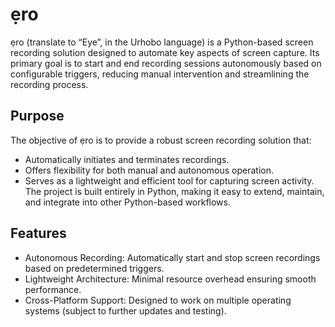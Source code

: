 # ẹro 
ẹro (translate to “Eye”, in the Urhobo language) is a Python-based screen recording solution designed to automate key aspects of screen capture. Its primary goal is to start and end recording sessions autonomously based on configurable triggers, reducing manual intervention and streamlining the recording process.

## Purpose
The objective of ẹro is to provide a robust screen recording solution that:

- Automatically initiates and terminates recordings.
- Offers flexibility for both manual and autonomous operation.
- Serves as a lightweight and efficient tool for capturing screen activity.
The project is built entirely in Python, making it easy to extend, maintain, and integrate into other Python-based workflows.

## Features
- Autonomous Recording: Automatically start and stop screen recordings based on predetermined triggers.
- Lightweight Architecture: Minimal resource overhead ensuring smooth performance.
- Cross-Platform Support: Designed to work on multiple operating systems (subject to further updates and testing).
